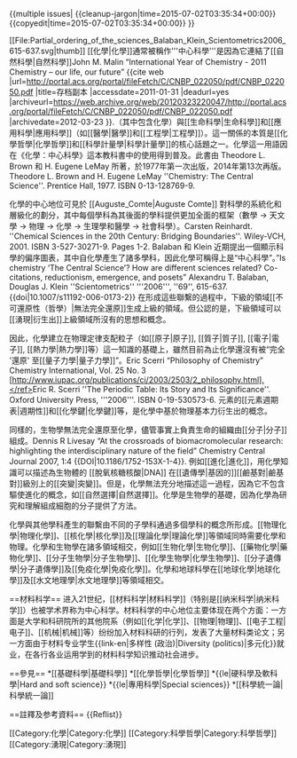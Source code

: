 {{multiple issues|
{{cleanup-jargon|time=2015-07-02T03:35:34+00:00}}
{{copyedit|time=2015-07-02T03:35:34+00:00}}
}}

[[File:Partial_ordering_of_the_sciences_Balaban_Klein_Scientometrics2006_615-637.svg|thumb]]
[[化學|化學]]通常被稱作'''中心科學'''是因為它連結了[[自然科學|自然科學]]<ref>John M. Malin “International Year of Chemistry - 2011 Chemistry – our life, our future” {{cite web |url=http://portal.acs.org/portal/fileFetch/C/CNBP_022050/pdf/CNBP_022050.pdf |title=存档副本 |accessdate=2011-01-31 |deadurl=yes |archiveurl=https://web.archive.org/web/20120323220047/http://portal.acs.org/portal/fileFetch/C/CNBP_022050/pdf/CNBP_022050.pdf |archivedate=2012-03-23 }}.</ref>（其中包含化學）與[[生命科學|生命科學]]和[[應用科學|應用科學]]（如[[醫學|醫學]]和[[工程學|工程學]]）。這一關係的本質是[[化學哲學|化學哲學]]和[[科學計量學|科學計量學]]的核心話題之一。化學這一用語因在《化學：中心科學》這本教科書中的使用得到普及。此書由 Theodore L. Brown 和 H. Eugene LeMay 所著，於1977年第一次出版，2014年第13次再版。<ref>Theodore L. Brown and H. Eugene LeMay ''Chemistry: The Central Science''. Prentice Hall, 1977. ISBN 0-13-128769-9.</ref>

化學的中心地位可見於 [[Auguste_Comte|Auguste Comte]] 對科學的系統化和層級化的劃分，其中每個學科為其後面的學科提供更加全面的框架（數學 → 天文學 → 物理 → 化學 → 生理學和醫學 → 社會科學）。<ref>Carsten Reinhardt. ''Chemical Sciences in the 20th Century: Bridging Boundaries''. Wiley-VCH, 2001. ISBN 3-527-30271-9. Pages 1-2.</ref>  Balaban 和 Klein 近期提出一個顯示科學的偏序圖表，其中自化學產生了諸多學科，因此化學可稱得上是“中心科學”。<ref>”Is chemistry ‘The Central Science’? How are different sciences related? Co-citations, reductionism, emergence, and posets” Alexandru T. Balaban, Douglas J. Klein ''Scientometrics'' '''2006''', ''69'', 615-637. {{doi|10.1007/s11192-006-0173-2}}</ref> 在形成這些聯繫的過程中，下級的領域[[不可還原性（哲學）|無法完全還原]]生成上級的領域。但公認的是，下級領域可以[[湧現|衍生出]]上級領域所沒有的思想和概念。

因此，化學建立在物理定律支配粒子（如[[原子|原子]], [[質子|質子]], [[電子|電子]], [[熱力學|熱力學]]等）這一知識的基礎上，雖然目前為止化學還沒有被“完全 '還原' 至[[量子力學|量子力學]]”。<ref>Eric Scerri “Philosophy of Chemistry” Chemistry International, Vol. 25 No. 3 [http://www.iupac.org/publications/ci/2003/2503/2_philosophy.html].</ref><ref>Eric R. Scerri ''The Periodic Table: Its Story and Its Significance''. Oxford University Press, '''2006'''. ISBN 0-19-530573-6.</ref> 元素的[[元素週期表|週期性]]和[[化學鍵|化學鍵]]等，是化學中基於物理基本力衍生出的概念。

同樣的，生物學無法完全還原至化學，儘管事實上負責生命的組織由[[分子|分子]]組成。<ref>Dennis R Livesay “At the crossroads of biomacromolecular research: highlighting the interdisciplinary nature of the field” Chemistry Central Journal 2007, 1:4 {{DOI|10.1186/1752-153X-1-4}}.</ref>  例如[[進化|進化]]，用化學知識可以描述為生物體的 [[脫氧核糖核酸|DNA]] 在[[遺傳學|基因的]][[鹼基對|鹼基對]]級別上的[[突變|突變]]。但是，化學無法充分地描述這一過程，因為它不包含驅使進化的概念，如[[自然選擇|自然選擇]]。化學是生物學的基礎，因為化學為研究和理解組成細胞的分子提供了方法。

化學與其他學科產生的聯繫由不同的子學科通過多個學科的概念所形成。[[物理化學|物理化學]]、[[核化學|核化學]]及[[理論化學|理論化學]]等領域同時需要化學和物理。化學和生物學在諸多領域相交，例如[[生物化學|生物化學]]、[[藥物化學|藥物化學]]、[[分子生物學|分子生物學]]、[[化學生物學|化學生物學]]、[[分子遺傳學|分子遺傳學]]及[[免疫化學|免疫化學]]。化學和地球科學在[[地球化學|地球化學]]及[[水文地理學|水文地理學]]等領域相交。

==材料科学==
进入21世纪，[[材料科学|材料科学]]（特别是[[纳米科学|纳米科学]]）也被学术界称为中心科学。材料科学的中心地位主要体现在两个方面：一方面是大学和科研院所的其他院系（例如[[化学|化学]]、[[物理|物理]]、[[电子工程|电子]]、[[机械|机械]]等）纷纷加入材料科研的行列，发表了大量材料类论文；另一方面由于材料专业学生{{link-en|多样性 (政治)|Diversity (politics)|多元化}}就业，在各行各业运用学到的材料科学知识推动社会进步。

==參見==
*[[基礎科學|基礎科學]]
*[[化學哲學|化學哲學]]
*{{le|硬科學及軟科學|Hard and soft science}}
*{{le|專用科學|Special sciences}}
*[[科學統一論|科學統一論]]

==註釋及参考資料==
{{Reflist}}

[[Category:化學|Category:化學]]
[[Category:科學哲學|Category:科學哲學]]
[[Category:湧現|Category:湧現]]